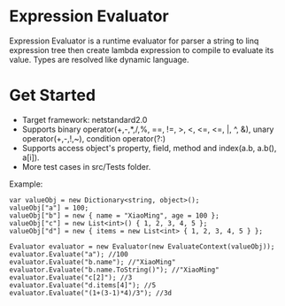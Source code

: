 # Expression Evaluator
Expression Evaluator is a runtime evaluator for parser a string to linq expression tree then create lambda expression to compile to evaluate its value. Types are resolved like dynamic language.

# Get Started
* Target framework: netstandard2.0
* Supports binary operator(+,-,*,/,%, ==, !=, >, <, <=, <=, |, ^, &), unary operator(+,-,!,~), condition operator(?:)
* Supports access object's property, field, method and index(a.b, a.b(), a[i]).
* More test cases in src/Tests folder.

Example:  
```
var valueObj = new Dictionary<string, object>();
valueObj["a"] = 100;
valueObj["b"] = new { name = "XiaoMing", age = 100 };
valueObj["c"] = new List<int>() { 1, 2, 3, 4, 5 };
valueObj["d"] = new { items = new List<int> { 1, 2, 3, 4, 5 } };

Evaluator evaluator = new Evaluator(new EvaluateContext(valueObj));
evaluator.Evaluate("a"); //100
evaluator.Evaluate("b.name"); //"XiaoMing"
evaluator.Evaluate("b.name.ToString()"); //"XiaoMing"
evaluator.Evaluate("c[2]"); //3
evaluator.Evaluate("d.items[4]"); //5
evaluator.Evaluate("(1+(3-1)*4)/3"); //3d
```

